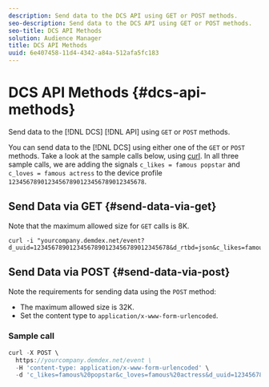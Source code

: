 ```yaml
---
description: Send data to the DCS API using GET or POST methods.
seo-description: Send data to the DCS API using GET or POST methods.
seo-title: DCS API Methods
solution: Audience Manager
title: DCS API Methods
uuid: 6e407458-11d4-4342-a84a-512afa5fc183
---
```


# DCS API Methods {#dcs-api-methods}

Send data to the [!DNL DCS] [!DNL API] using `GET` or `POST` methods.

You can send data to the [!DNL DCS] using either one of the `GET` or `POST` methods. Take a look at the sample calls below, using [curl](https://curl.haxx.se/). In all three sample calls, we are adding the signals `c_likes = famous popstar` and `c_loves = famous actress` to the device profile `12345678901234567890123456789012345678`.


## Send Data via GET {#send-data-via-get}

Note that the maximum allowed size for `GET` calls is 8K.

```
curl -i "yourcompany.demdex.net/event?d_uuid=12345678901234567890123456789012345678&d_rtbd=json&c_likes=famous%20popstar&c_loves=famous%20actress"
```

## Send Data via POST {#send-data-via-post}

Note the requirements for sending data using the `POST` method:

* The maximum allowed size is 32K.
* Set the content type to `application/x-www-form-urlencoded`.

### Sample call

```js
curl -X POST \
  https://yourcompany.demdex.net/event \
  -H 'content-type: application/x-www-form-urlencoded' \
  -d 'c_likes=famous%20popstar&c_loves=famous%20actress&d_uuid=12345678901234567890123456789012345678'
```